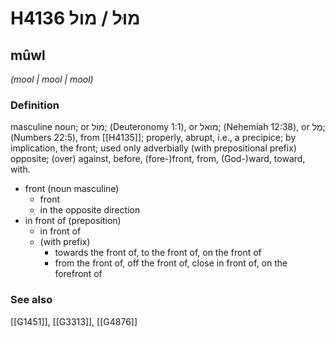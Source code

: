 # H4136 מוּל / מול

## mûwl

_(mool | mool | mool)_

### Definition

masculine noun; or מוֹל; (Deuteronomy 1:1), or מוֹאל; (Nehemiah 12:38), or מֻל; (Numbers 22:5), from [[H4135]]; properly, abrupt, i.e., a precipice; by implication, the front; used only adverbially (with prepositional prefix) opposite; (over) against, before, (fore-)front, from, (God-)ward, toward, with.

- front (noun masculine)
    - front
    - in the opposite direction
- in front of (preposition)
    - in front of
    - (with prefix)
        - towards the front of, to the front of, on the front of
        - from the front of, off the front of, close in front of, on the forefront of
### See also

[[G1451]], [[G3313]], [[G4876]]

